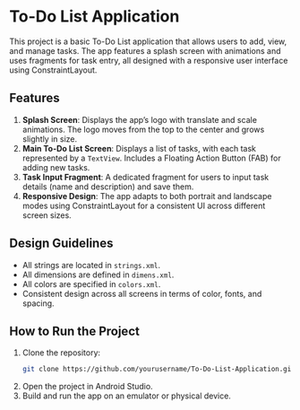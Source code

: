 # To-Do List Application

This project is a basic To-Do List application that allows users to add, view, and manage tasks. The app features a splash screen with animations and uses fragments for task entry, all designed with a responsive user interface using ConstraintLayout.

## Features
1. **Splash Screen**: Displays the app’s logo with translate and scale animations. The logo moves from the top to the center and grows slightly in size.
2. **Main To-Do List Screen**: Displays a list of tasks, with each task represented by a `TextView`. Includes a Floating Action Button (FAB) for adding new tasks.
3. **Task Input Fragment**: A dedicated fragment for users to input task details (name and description) and save them.
4. **Responsive Design**: The app adapts to both portrait and landscape modes using ConstraintLayout for a consistent UI across different screen sizes.

## Design Guidelines
- All strings are located in `strings.xml`.
- All dimensions are defined in `dimens.xml`.
- All colors are specified in `colors.xml`.
- Consistent design across all screens in terms of color, fonts, and spacing.

## How to Run the Project
1. Clone the repository:
    ```bash
    git clone https://github.com/yourusername/To-Do-List-Application.git
    ```
2. Open the project in Android Studio.
3. Build and run the app on an emulator or physical device.
